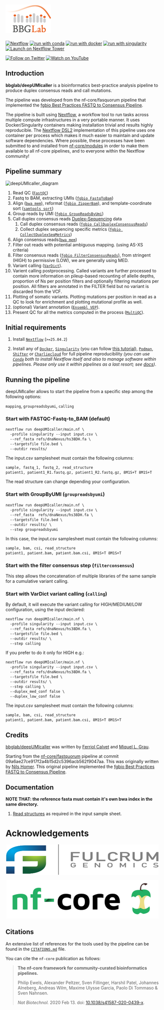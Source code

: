 # ![bbglab/deepUMIcaller](docs/images/bbglabLOGO_small.png)

<!-- 
[![GitHub Actions CI Status](https://github.com/nf-core/fastquorum/workflows/nf-core%20CI/badge.svg)](https://github.com/nf-core/fastquorum/actions?query=workflow%3A%22nf-core+CI%22)
[![GitHub Actions Linting Status](https://github.com/nf-core/fastquorum/workflows/nf-core%20linting/badge.svg)](https://github.com/nf-core/fastquorum/actions?query=workflow%3A%22nf-core+linting%22)
[![AWS CI](https://img.shields.io/badge/CI%20tests-full%20size-FF9900?logo=Amazon%20AWS)](https://nf-co.re/fastquorum/results)
[![Cite with Zenodo](http://img.shields.io/badge/DOI-10.5281/zenodo.XXXXXXX-1073c8)](https://doi.org/10.5281/zenodo.XXXXXXX)
-->

[![Nextflow](https://img.shields.io/badge/nextflow%20DSL2-%E2%89%A521.10.3-23aa62.svg)](https://www.nextflow.io/)
[![run with conda](http://img.shields.io/badge/run%20with-conda-3EB049?logo=anaconda)](https://docs.conda.io/en/latest/)
[![run with docker](https://img.shields.io/badge/run%20with-docker-0db7ed?logo=docker)](https://www.docker.com/)
[![run with singularity](https://img.shields.io/badge/run%20with-singularity-1d355c.svg)](https://sylabs.io/docs/)
[![Launch on Nextflow Tower](https://img.shields.io/badge/Launch%20%F0%9F%9A%80-Nextflow%20Tower-%234256e7)](https://tower.nf/launch?pipeline=https://github.com/bbglab/deepUMIcaller)

[![Follow on Twitter](http://img.shields.io/badge/twitter-%40bbglab-1DA1F2?logo=twitter)](https://twitter.com/bbglab)
[![Watch on YouTube](http://img.shields.io/badge/youtube-bbglab-FF0000?logo=youtube)](https://www.youtube.com/@bcnbglab)


## Introduction

<!-- TODO nf-core: Write a 1-2 sentence summary of what data the pipeline is for and what it does -->

**bbglab/deepUMIcaller** is a bioinformatics best-practice analysis pipeline to produce duplex consensus reads and call mutations.

The pipeline was developed from the nf-core/fasquorum pipeline that implemented the [fgbio Best Practices FASTQ to Consensus Pipeline][fgbio-best-practices-link].

The pipeline is built using [Nextflow](https://www.nextflow.io), a workflow tool to run tasks across multiple compute infrastructures in a very portable manner. It uses Docker/Singularity containers making installation trivial and results highly reproducible. The [Nextflow DSL2](https://www.nextflow.io/docs/latest/dsl2.html) implementation of this pipeline uses one container per process which makes it much easier to maintain and update software dependencies. Where possible, these processes have been submitted to and installed from [nf-core/modules](https://github.com/nf-core/modules) in order to make them available to all nf-core pipelines, and to everyone within the Nextflow community!

<!-- TODO nf-core: Add full-sized test dataset and amend the paragraph below if applicable -->

## Pipeline summary

![deepUMIcaller_diagram](https://github.com/bbglab/deepUMIcaller/assets/6456499/f04ab401-3237-4e3a-aeb7-5827585d732c)

<!-- TODO nf-core: Fill in short bullet-pointed list of the default steps in the pipeline -->
1. Read QC ([`FastQC`](https://www.bioinformatics.babraham.ac.uk/projects/fastqc/))
2. Fastq to BAM, extracting UMIs ([`fgbio FastqToBam`](http://fulcrumgenomics.github.io/fgbio/tools/latest/FastqToBam.html))
3. Align ([`bwa mem`](https://github.com/lh3/bwa)), reformat ([`fgbio ZipperBam`](http://fulcrumgenomics.github.io/fgbio/tools/latest/ZipperBam.html)), and template-coordinate sort ([`samtools sort`](http://www.htslib.org/doc/samtools.html))
4. Group reads by UMI ([`fgbio GroupReadsByUmi`](http://fulcrumgenomics.github.io/fgbio/tools/latest/GroupReadsByUmi.html))
5. Call duplex consensus reads [Duplex-Sequencing][duplex-seq-link] data
      1. Call duplex consensus reads ([`fgbio CallDuplexConsensusReads`](http://fulcrumgenomics.github.io/fgbio/tools/latest/CallDuplexConsensusReads.html))
      2. Collect duplex sequencing specific metrics ([`fgbio CollectDuplexSeqMetrics`](http://fulcrumgenomics.github.io/fgbio/tools/latest/CollectDuplexSeqMetrics.html))
6. Align consensus reads([`bwa mem`](https://github.com/lh3/bwa))
7. Filter out reads with potential ambiguous mapping. (using AS-XS criteria)
8. Filter consensus reads ([`fgbio FilterConsensusReads`](http://fulcrumgenomics.github.io/fgbio/tools/latest/FilterConsensusReads.html)), from stringent (HIGH) to permissive (LOW), we are generally using MED.
9. Variant calling ([`VarDict`](https://github.com/AstraZeneca-NGS/VarDictJava)).
10. Varient calling postprocessing. Called variants are further processed to contain more information on pileup-based recounting of allelle depths, proportion of Ns per position filters and optionally filtering mutations per position. All filters are annotated in the FILTER field but no variant is discarded from the VCF.
11. Plotting of somatic variants. Plotting mutations per position in read as a QC to look for enrichment and plotting mutational profile as well.
12. (optional) Variant annotation ([`Ensembl VEP`](https://www.ensembl.org/info/docs/tools/vep/index.html)).
13. Present QC for all the metrics computed in the process ([`MultiQC`](http://multiqc.info/)).

## Initial requirements

1. Install [`Nextflow`](https://www.nextflow.io/docs/latest/getstarted.html#installation) (`>=25.04.2`)

2. Install any of [`Docker`](https://docs.docker.com/engine/installation/), [`Singularity`](https://www.sylabs.io/guides/3.0/user-guide/) (you can follow [this tutorial](https://singularity-tutorial.github.io/01-installation/)), [`Podman`](https://podman.io/), [`Shifter`](https://nersc.gitlab.io/development/shifter/how-to-use/) or [`Charliecloud`](https://hpc.github.io/charliecloud/) for full pipeline reproducibility _(you can use [`Conda`](https://conda.io/miniconda.html) both to install Nextflow itself and also to manage software within pipelines. Please only use it within pipelines as a last resort; see [docs](https://nf-co.re/usage/configuration#basic-configuration-profiles))_.



## Running the pipeline

deepUMIcaller allows to start the pipeline from a specific step among the following options:

`mapping`, `groupreadsbyumi`, `calling`

### Start with FASTQC-Fastq-to_BAM (default)

```console
nextflow run deepUMIcaller/main.nf \
  -profile singularity --input input.csv \
  --ref_fasta refs/dnaNexus/hs38DH.fa \
  --targetsfile file.bed \
  --outdir results/ 
```

The input.csv samplesheet must contain the following columns:
```
sample, fastq_1, fastq_2, read_structure
patient1, patient1_R1.fastq.gz, patient1_R2.fastq.gz, 8M1S+T 8M1S+T
```
The read structure can change depending your configuration.

### Start with GroupByUMI (`groupreadsbyumi`)
```console
nextflow run deepUMIcaller/main.nf \
  -profile singularity --input input.csv \
  --ref_fasta  refs/dnaNexus/hs38DH.fa \
  --targetsfile file.bed \
  --outdir results/ \
  --step groupreadsbyumi
```
In this case, the input.csv samplesheet must contain the following columns:
```
sample, bam, csi, read_structure
patient1, patient.bam, patient.bam.csi, 8M1S+T 8M1S+T
```

### Start with the filter consensus step (`filterconsensus`)

This step allows the concatenation of multiple libraries of the same sample for a cumulative variant calling.
<!-- TODO explain this step better and provide some examples -->


### Start with VarDict variant calling (`calling`)

By default, it will execute the variant calling for HIGH/MEDIUM/LOW configuration, using the input declared:


```console
nextflow run deepUMIcaller/main.nf \
  -profile singularity --input input.csv \
  --ref_fasta refs/dnaNexus/hs38DH.fa \
  --targetsfile file.bed \
  --outdir results/ \
  --step calling
```

If you prefer to do it only for HIGH e.g.:
```console
nextflow run deepUMIcaller/main.nf \
  -profile singularity --input input.csv \
  --ref_fasta refs/dnaNexus/hs38DH.fa \
  --targetsfile file.bed \
  --outdir results/ \
  --step calling \
  --duplex_med_conf false \
  --duplex_low_conf false
```

The input.csv samplesheet must contain the following columns:
```
sample, bam, csi, read_structure
patient1, patient.bam, patient.bam.csi, 8M1S+T 8M1S+T
```




## Credits

[bbglab/deepUMIcaller](https://github.com/bbglab/deepUMIcaller) was written by [Ferriol Calvet](https://github.com/FerriolCalvet) and [Miquel L. Grau](https://github.com/migrau).

Starting from the [nf-core/fastquorum](https://github.com/nf-core/fastquorum) pipeline at commit 09a6ae27ce917f2a4b15d2c5396acb562f9047aa. This was originally written by [Nils Homer](https://github.com/nh13). This original pipeline implemented the [fgbio Best Practices FASTQ to Consensus Pipeline][fgbio-best-practices-link].



## Documentation

**NOTE THAT: the reference fasta must contain it's own bwa index in the same directory.**

1. [Read structures](https://github.com/fulcrumgenomics/fgbio/wiki/Read-Structures) as required in the input sample sheet.


<!-- 
## Documentation
The nf-core/fastquorum pipeline comes with documentation about the pipeline [usage](https://nf-co.re/fastquorum/usage), [parameters](https://nf-co.re/fastquorum/parameters) and [output](https://nf-co.re/fastquorum/output).
m
See also:

1. The [fgbio Best Practise FASTQ -> Consensus Pipeline][fgbio-best-practices-link]
2. [Read structures](https://github.com/fulcrumgenomics/fgbio/wiki/Read-Structures) as required in the input sample sheet.
-->

# Acknowledgements

<p align="center">
<a href="https://fulcrumgenomics.com">
<img width="500" height="100" src="docs/images/Fulcrum.svg" alt="Fulcrum Genomics"/>
</a>
</p>

<p align="center">
<a href="http://nf-co.re">
<img width="500" height="125" src="docs/images/nf-core-logo.png" alt="nf-core"/>
</a>
</p>


## Citations

An extensive list of references for the tools used by the pipeline can be found in the [`CITATIONS.md`](CITATIONS.md) file.

You can cite the `nf-core` publication as follows:

> **The nf-core framework for community-curated bioinformatics pipelines.**
>
> Philip Ewels, Alexander Peltzer, Sven Fillinger, Harshil Patel, Johannes Alneberg, Andreas Wilm, Maxime Ulysse Garcia, Paolo Di Tommaso & Sven Nahnsen.
>
> _Nat Biotechnol._ 2020 Feb 13. doi: [10.1038/s41587-020-0439-x](https://dx.doi.org/10.1038/s41587-020-0439-x).

[fgbio-best-practices-link]: https://github.com/fulcrumgenomics/fgbio/blob/main/docs/best-practice-consensus-pipeline.md
[duplex-seq-link]: https://en.wikipedia.org/wiki/Duplex_sequencing
